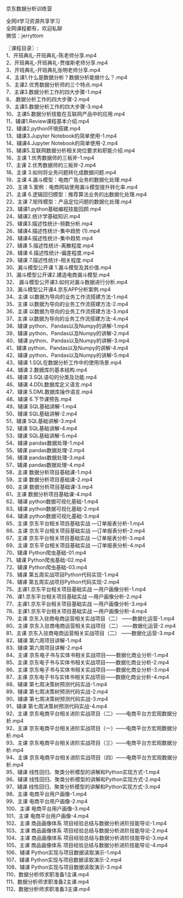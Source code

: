 京东数据分析训练营

全网it学习资源共享学习<br>全网课程都有，欢迎私聊<br>微信：jerryttom<br>

〖课程目录〗:<br> 1、开班典礼-开班典礼-陈老师分享.mp4<br> 2、开班典礼-开班典礼-贾维斯老师分享.mp4<br> 3、开班典礼-开班典礼张明老师分享.mp4<br> 4、主课1.什么是数据分析？数据分析能做什么？.mp4<br> 5、主课2.优秀数据分析师的三个特点.mp4<br> 7、主课3.数据分析工作的四大步骤-1.mp4<br> 8、.数据分析工作的四大步骤-2.mp4<br> 9、主课5.数据分析工作的四大步骤-3.mp4<br> 10、主课5.数据分析技能在互联网产品中的应用.mp4<br> 11、辅课1.Review课程基本介绍.mp4<br> 12、辅课2.python环境搭建.mp4<br> 13、辅课3.Jupyter Notebook的简单使用-1.mp4<br> 14、辅课4.Jupyter Notebook的简单使用-2.mp4<br> 15、辅课5.互联网数据分析相关岗位要求和职能介绍.mp4<br> 16、主课 1.优秀数据师的三板斧-1.mp4<br> 17、主课 2.优秀数据师的三板斧-2.mp4<br> 18、主课 3.如何将业务问题转化成数据问题.mp4<br> 19、主课 4.漏斗模型：电商广告业务的数据化处理.mp4<br> 20、主课 5.案例：电商网站使用漏斗模型提升转化率.mp4<br> 21、主课 6.逻辑回归模型：推荐算法业务的出数据化处理.mp4<br> 22、主课 7.矩阵模型：产品定位问题的数据化处理.mp4<br> 23、辅课1.python基础编程技能回顾.mp4<br> 24、辅课2.统计学基础知识.mp4<br> 25、辅课3.描述性统计-频数分析.mp4<br> 26、辅课4.描述性统计-集中趋势 (1).mp4<br> 26、辅课4.描述性统计-集中趋势.mp4<br> 27、辅课 5.描述性统计-离散程度.mp4<br> 28、辅课 6.描述性统计-偏差程度.mp4<br> 29、辅课 7.描述性统计-相关程度.mp4<br> 30、漏斗模型公开课 1.漏斗模型及其价值.mp4<br> 31、漏斗模型公开课2.建造电商漏斗模型.mp4<br> 32、 漏斗模型公开课3.如何对漏斗数据进行分析.mp4<br> 33、漏斗模型公开课4.京东APP分析案例.mp4<br> 34、主课 以数据为导向的业务工作流搭建方法-1.mp4<br> 35、主课 以数据为导向的业务工作流搭建方法-2.mp4<br> 36、主课 以数据为导向的业务工作流搭建方法-3.mp4<br> 37、主课 以数据为导向的业务工作流搭建方法-4.mp4<br> 38、辅课 python、Pandas以及Numpy的讲解-1.mp4<br> 39、辅课 python、Pandas以及Numpy的讲解-2.mp4<br> 40、辅课 python、Pandas以及Numpy的讲解-3.mp4<br> 41、辅课 python、Pandas以及Numpy的讲解-4.mp4<br> 42、辅课 python、Pandas以及Numpy的讲解-5.mp4<br> 43、辅课 1.SQL在数据分析工作中的使用场景.mp4<br> 44、辅课 2.数据库的基本结构.mp4<br> 45、辅课 3.SQL语句的分类及功能.mp4<br> 46、辅课 4.DDL数据库定义语言.mp4<br> 47、辅课 5.DML数据库操作语言.mp4<br> 48、辅课 6.下节课预告.mp4<br> 49、辅课 SQL基础讲解-1.mp4<br> 50、辅课 SQL基础讲解-2.mp4<br> 51、辅课 SQL基础讲解-3.mp4<br> 52、辅课 SQL基础讲解-4.mp4<br> 53、辅课 SQL基础讲解-5.mp4<br> 54、辅课 pandas数据处理-1.mp4<br> 55、辅课 pandas数据处理-2.mp4<br> 56、辅课 pandas数据处理-3.mp4<br> 57、辅课 pandas数据处理-4.mp4<br> 58、主课 数据分析项目基础课-1.mp4<br> 59、主课 数据分析项目基础课-2.mp4<br> 60、主课 数据分析项目基础课-3.mp4<br> 61、主课 数据分析项目基础课-4.mp4<br> 62、辅课 python数据可视化基础-1.mp4<br> 63、辅课 python数据可视化基础-2.mp4<br> 64、辅课 python数据可视化基础-3.mp4<br> 65、主课 京东平台相关项目基础实战 —订单报表分析-1.mp4<br> 66、主课 京东平台相关项目基础实战 —订单报表分析-2.mp4<br> 67、主课 京东平台相关项目基础实战 —订单报表分析-3.mp4<br> 69、主课 京东平台相关项目基础实战 —订单报表分析-4.mp4<br> 70、辅课 Python爬虫基础-01.mp4<br> 71、辅课 Python爬虫基础-02.mp4<br> 72、辅课 Python爬虫基础-03.mp4<br> 73、辅课 第五周实战项目Python代码实现-1.mp4<br> 74、辅课 第五周实战项目Python代码实现-2.mp4<br> 75、主课1.京东平台相关项目基础实战 —用户画像分析-1.mp4<br> 76、课1.京东平台相关项目基础实战 —用户画像分析-2.mp4<br> 77、主课1.京东平台相关项目基础实战 —用户画像分析-3.mp4<br> 78、主课1.京东平台相关项目基础实战 —用户画像分析-4.mp4<br> 79、主课 京东入驻商电商运营相关实战项目（二） ——数据化运营-1.mp4<br> 80、主课 京东入驻商电商运营相关实战项目（二） ——数据化运营-2.mp4<br> 81、主课 京东入驻商电商运营相关实战项目（二） ——数据化运营-3.mp4<br> 82、辅课 第六周项目讲解-1.mp4<br> 83、辅课 第六周项目讲解-2.mp4<br> 84、主课 京东电子书与实体书相关实战项目——数据化商业分析-1.mp4<br> 85、主课 京东电子书与实体书相关实战项目——数据化商业分析-2.mp4<br> 86、主课 京东电子书与实体书相关实战项目——数据化商业分析-3.mp4<br> 87、主课 京东电子书与实体书相关实战项目——数据化商业分析-4.mp4<br> 88、辅课 第七周决策树预测代码实战-1.mp4<br> 89、辅课 第七周决策树预测代码实战-2.mp4<br> 90、辅课 第七周决策树预测代码实战-3.mp4<br> 91、辅课 第七周决策树预测代码实战-4.mp4<br> 92、主课 京东电商平台相关进阶实战项目（二）——电商平台方宏观数据分析.mp4<br> 92、主课 京东电商平台相关进阶实战项目（一）——电商平台方宏观数据分析.mp4<br> 93、主课 京东电商平台相关进阶实战项目（三）——电商平台方宏观数据分析.mp4<br> 94、主课 京东电商平台相关进阶实战项目（四）——电商平台方宏观数据分析.mp4<br> 95、辅课 线性回归、聚类分析模型的讲解和Python实现方式-1.mp4<br> 96、辅课 线性回归、聚类分析模型的讲解和Python实现方式-2.mp4<br> 97、辅课 线性回归、聚类分析模型的讲解和Python实现方式-3.mp4<br> 98、主课 电商平台用户画像-1.mp4<br> 99、主课 电商平台用户画像-2.mp4<br> 100、主课 电商平台用户画像-3.mp4<br> 101、主课 电商平台用户画像-4.mp4<br> 102、主课 商品画像体系 项目经验总结与数据分析进阶技能导论-1.mp4<br> 103、主课 商品画像体系 项目经验总结与数据分析进阶技能导论-2.mp4<br> 104、主课 商品画像体系 项目经验总结与数据分析进阶技能导论-3.mp4<br> 105、主课 商品画像体系 项目经验总结与数据分析进阶技能导论-4.mp4<br> 106、辅课 Python实现与项目数据读取演示-1.mp4<br> 107、辅课 Python实现与项目数据读取演示-2.mp4<br> 108、辅课 Python实现与项目数据读取演示-3.mp4<br> 110、数据分析师求职准备1主课.mp4<br> 111、数据分析师求职准备2主课.mp4<br> 112、数据分析师求职准备3主课.mp4